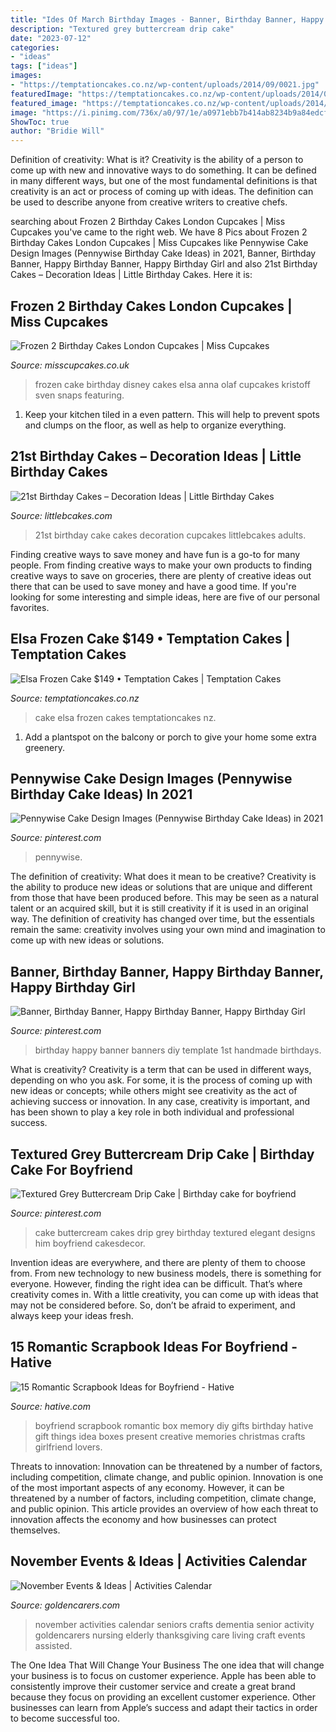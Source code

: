 ```yaml
---
title: "Ides Of March Birthday Images - Banner, Birthday Banner, Happy Birthday Banner, Happy Birthday Girl"
description: "Textured grey buttercream drip cake"
date: "2023-07-12"
categories:
- "ideas"
tags: ["ideas"]
images:
- "https://temptationcakes.co.nz/wp-content/uploads/2014/09/0021.jpg"
featuredImage: "https://temptationcakes.co.nz/wp-content/uploads/2014/09/0021.jpg"
featured_image: "https://temptationcakes.co.nz/wp-content/uploads/2014/09/0021.jpg"
image: "https://i.pinimg.com/736x/a0/97/1e/a0971ebb7b414ab8234b9a84edcf75b2.jpg"
ShowToc: true
author: "Bridie Will"
---
```



Definition of creativity: What is it?
Creativity is the ability of a person to come up with new and innovative ways to do something. It can be defined in many different ways, but one of the most fundamental definitions is that creativity is an act or process of coming up with ideas. The definition can be used to describe anyone from creative writers to creative chefs.

	

		
searching about Frozen 2 Birthday Cakes London Cupcakes | Miss Cupcakes you've came to the right web. We have 8 Pics about Frozen 2 Birthday Cakes London Cupcakes | Miss Cupcakes like Pennywise Cake Design Images (Pennywise Birthday Cake Ideas) in 2021, Banner, Birthday Banner, Happy Birthday Banner, Happy Birthday Girl and also 21st Birthday Cakes – Decoration Ideas | Little Birthday Cakes. Here it is:
		
    
## Frozen 2 Birthday Cakes London Cupcakes | Miss Cupcakes

<img loading=lazy src="http://www.misscupcakes.co.uk/wp-content/uploads/2015/02/Disney-Frozen-birthday-cake.jpg" onerror="this.onerror=null;this.src='https://tse2.mm.bing.net/th?id=OIP.YNDBMh2WoUq4E1TpNEv1WAHaKi&amp;pid=15.1';" alt="Frozen 2 Birthday Cakes London Cupcakes | Miss Cupcakes">

_Source: misscupcakes.co.uk_

>frozen cake birthday disney cakes elsa anna olaf cupcakes kristoff sven snaps featuring. 

	

1. Keep your kitchen tiled in a even pattern. This will help to prevent spots and clumps on the floor, as well as help to organize everything.

    
## 21st Birthday Cakes – Decoration Ideas | Little Birthday Cakes

<img loading=lazy src="http://www.littlebcakes.com/wp-content/uploads/2014/02/21st-Birthday-Cake-Images-768x1024.jpg" onerror="this.onerror=null;this.src='https://tse3.mm.bing.net/th?id=OIP.5xHlcbFFtqsY0sBbnL4IuwHaJ4&amp;pid=15.1';" alt="21st Birthday Cakes – Decoration Ideas | Little Birthday Cakes">

_Source: littlebcakes.com_

>21st birthday cake cakes decoration cupcakes littlebcakes adults. 

	

Finding creative ways to save money and have fun is a go-to for many people. From finding creative ways to make your own products to finding creative ways to save on groceries, there are plenty of creative ideas out there that can be used to save money and have a good time. If you're looking for some interesting and simple ideas, here are five of our personal favorites.

    
## Elsa Frozen Cake $149 • Temptation Cakes | Temptation Cakes

<img loading=lazy src="https://temptationcakes.co.nz/wp-content/uploads/2014/09/0021.jpg" onerror="this.onerror=null;this.src='https://tse1.mm.bing.net/th?id=OIP.ZCX_NTqI3GMmiiXmN6O0FAHaJ4&amp;pid=15.1';" alt="Elsa Frozen Cake $149 • Temptation Cakes | Temptation Cakes">

_Source: temptationcakes.co.nz_

>cake elsa frozen cakes temptationcakes nz. 

	

1. Add a plantspot on the balcony or porch to give your home some extra greenery.

    
## Pennywise Cake Design Images (Pennywise Birthday Cake Ideas) In 2021

<img loading=lazy src="https://i.pinimg.com/736x/a0/97/1e/a0971ebb7b414ab8234b9a84edcf75b2.jpg" onerror="this.onerror=null;this.src='https://tse4.mm.bing.net/th?id=OIP.jAZbVN_gxfbXMnzmg5UkjwHaJx&amp;pid=15.1';" alt="Pennywise Cake Design Images (Pennywise Birthday Cake Ideas) in 2021">

_Source: pinterest.com_

>pennywise. 

	

The definition of creativity: What does it mean to be creative?
Creativity is the ability to produce new ideas or solutions that are unique and different from those that have been produced before. This may be seen as a natural talent or an acquired skill, but it is still creativity if it is used in an original way. The definition of creativity has changed over time, but the essentials remain the same: creativity involves using your own mind and imagination to come up with new ideas or solutions.

    
## Banner, Birthday Banner, Happy Birthday Banner, Happy Birthday Girl

<img loading=lazy src="https://i.pinimg.com/736x/8a/e9/42/8ae942c1495fa9300e4aff0cdf12a819--happy-birthday-girls-birthday-ideas.jpg" onerror="this.onerror=null;this.src='https://tse3.mm.bing.net/th?id=OIP.E8svCeIlannPfD_WWoHJYQHaFj&amp;pid=15.1';" alt="Banner, Birthday Banner, Happy Birthday Banner, Happy Birthday Girl">

_Source: pinterest.com_

>birthday happy banner banners diy template 1st handmade birthdays. 

	

What is creativity?
Creativity is a term that can be used in different ways, depending on who you ask. For some, it is the process of coming up with new ideas or concepts; while others might see creativity as the act of achieving success or innovation. In any case, creativity is important, and has been shown to play a key role in both individual and professional success.

    
## Textured Grey Buttercream Drip Cake | Birthday Cake For Boyfriend

<img loading=lazy src="https://i.pinimg.com/736x/3b/da/79/3bda796d767b8f17f3a4252f6b29ead2.jpg" onerror="this.onerror=null;this.src='https://tse2.mm.bing.net/th?id=OIP.EFDooy62OzHbzz5Se8a8WAHaJ6&amp;pid=15.1';" alt="Textured Grey Buttercream Drip Cake | Birthday cake for boyfriend">

_Source: pinterest.com_

>cake buttercream cakes drip grey birthday textured elegant designs him boyfriend cakesdecor. 

	

Invention ideas are everywhere, and there are plenty of them to choose from. From new technology to new business models, there is something for everyone. However, finding the right idea can be difficult. That’s where creativity comes in. With a little creativity, you can come up with ideas that may not be considered before. So, don’t be afraid to experiment, and always keep your ideas fresh.

    
## 15 Romantic Scrapbook Ideas For Boyfriend - Hative

<img loading=lazy src="https://hative.com/wp-content/uploads/2014/06/scrapbook-ideas-for-boyfriend/14-scrapbook-ideas-for-lovers.jpg" onerror="this.onerror=null;this.src='https://tse4.mm.bing.net/th?id=OIP.7yqCcXCTzDaVwZay9thIkAHaJ4&amp;pid=15.1';" alt="15 Romantic Scrapbook Ideas for Boyfriend - Hative">

_Source: hative.com_

>boyfriend scrapbook romantic box memory diy gifts birthday hative gift things idea boxes present creative memories christmas crafts girlfriend lovers. 

	

Threats to innovation: Innovation can be threatened by a number of factors, including competition, climate change, and public opinion.
Innovation is one of the most important aspects of any economy. However, it can be threatened by a number of factors, including competition, climate change, and public opinion. This article provides an overview of how each threat to innovation affects the economy and how businesses can protect themselves.

    
## November Events &amp; Ideas | Activities Calendar

<img loading=lazy src="https://www.goldencarers.com/assets/img/calendar/11-november-pinterest.jpg" onerror="this.onerror=null;this.src='https://tse4.mm.bing.net/th?id=OIP.oLEPygfI9yTVB3z-1ii8KAHaMP&amp;pid=15.1';" alt="November Events &amp; Ideas | Activities Calendar">

_Source: goldencarers.com_

>november activities calendar seniors crafts dementia senior activity goldencarers nursing elderly thanksgiving care living craft events assisted. 

	

The One Idea That Will Change Your Business
The one idea that will change your business is to focus on customer experience. Apple has been able to consistently improve their customer service and create a great brand because they focus on providing an excellent customer experience. Other businesses can learn from Apple’s success and adapt their tactics in order to become successful too.

